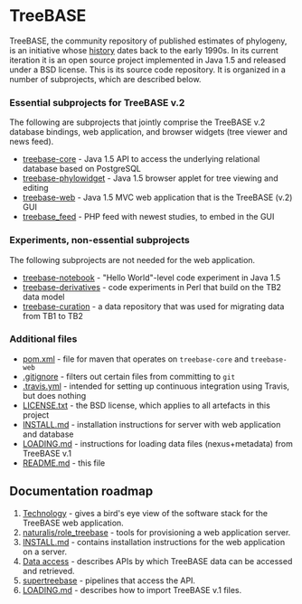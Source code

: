 TreeBASE
========

TreeBASE, the community repository of published estimates of phylogeny, is an initiative whose 
[history](https://treebase.org/treebase-web/about.html) dates back to the early 1990s. In its current iteration it is an open source 
project implemented in Java 1.5 and released under a BSD license. This is its source code repository. It is organized in a number of 
subprojects, which are described below.

### Essential subprojects for TreeBASE v.2

The following are subprojects that jointly comprise the TreeBASE v.2 database bindings, web application, and browser widgets 
(tree viewer and news feed).

- [treebase-core](treebase-core) - Java 1.5 API to access the underlying relational database based on PostgreSQL
- [treebase-phylowidget](treebase-phylowidget) - Java 1.5 browser applet for tree viewing and editing
- [treebase-web](treebase-web) - Java 1.5 MVC web application that is the TreeBASE (v.2) GUI
- [treebase_feed](treebase_feed) - PHP feed with newest studies, to embed in the GUI

### Experiments, non-essential subprojects

The following subprojects are not needed for the web application.

- [treebase-notebook](treebase-notebook) - "Hello World"-level code experiment in Java 1.5
- [treebase-derivatives](treebase-derivatives) - code experiments in Perl that build on the TB2 data model
- [treebase-curation](treebase-curation) - a data repository that was used for migrating data from TB1 to TB2

### Additional files

- [pom.xml](pom.xml) - file for maven that operates on `treebase-core` and `treebase-web`
- [.gitignore](.gitignore) - filters out certain files from committing to `git`
- [.travis.yml](.travis.yml) - intended for setting up continuous integration using Travis, but does nothing
- [LICENSE.txt](LICENSE.txt) - the BSD license, which applies to all artefacts in this project
- [INSTALL.md](INSTALL.md) - installation instructions for server with web application and database
- [LOADING.md](LOADING.md) - instructions for loading data files (nexus+metadata) from TreeBASE v.1
- [README.md](README.md) - this file

Documentation roadmap
---------------------

1. [Technology](https://treebase.org/treebase-web/technology.html) - gives a bird's eye view of the software stack for the 
   TreeBASE web application.
2. [naturalis/role_treebase](https://github.com/naturalis/role_treebase) - tools for provisioning a web application server.
3. [INSTALL.md](INSTALL.md) - contains installation instructions for the web application on a server.
4. [Data access](https://treebase.org/treebase-web/urlAPI.html) - describes APIs by which TreeBASE data can be accessed and retrieved.
5. [supertreebase](http://github.com/TreeBASE/supertreebase) - pipelines that access the API.
6. [LOADING.md](LOADING.md) - describes how to import TreeBASE v.1 files.

